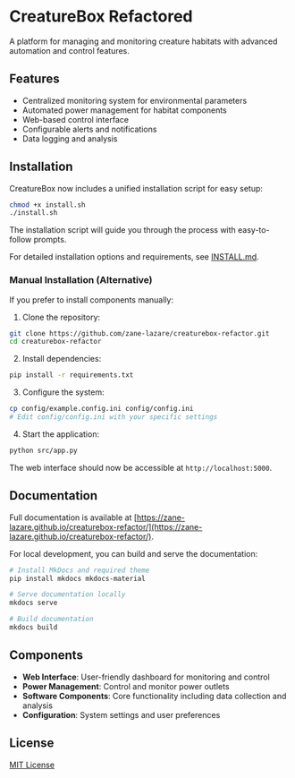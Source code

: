 # CreatureBox Refactored

A platform for managing and monitoring creature habitats with advanced automation and control features.

## Features

- Centralized monitoring system for environmental parameters
- Automated power management for habitat components
- Web-based control interface
- Configurable alerts and notifications
- Data logging and analysis

## Installation

CreatureBox now includes a unified installation script for easy setup:

```bash
chmod +x install.sh
./install.sh
```

The installation script will guide you through the process with easy-to-follow prompts.

For detailed installation options and requirements, see [INSTALL.md](INSTALL.md).

### Manual Installation (Alternative)

If you prefer to install components manually:

1. Clone the repository:
```bash
git clone https://github.com/zane-lazare/creaturebox-refactor.git
cd creaturebox-refactor
```

2. Install dependencies:
```bash
pip install -r requirements.txt
```

3. Configure the system:
```bash
cp config/example.config.ini config/config.ini
# Edit config/config.ini with your specific settings
```

4. Start the application:
```bash
python src/app.py
```

The web interface should now be accessible at `http://localhost:5000`.

## Documentation

Full documentation is available at [https://zane-lazare.github.io/creaturebox-refactor/](https://zane-lazare.github.io/creaturebox-refactor/).

For local development, you can build and serve the documentation:
```bash
# Install MkDocs and required theme
pip install mkdocs mkdocs-material

# Serve documentation locally
mkdocs serve

# Build documentation
mkdocs build
```

## Components

- **Web Interface**: User-friendly dashboard for monitoring and control
- **Power Management**: Control and monitor power outlets
- **Software Components**: Core functionality including data collection and analysis
- **Configuration**: System settings and user preferences

## License

[MIT License](LICENSE)
